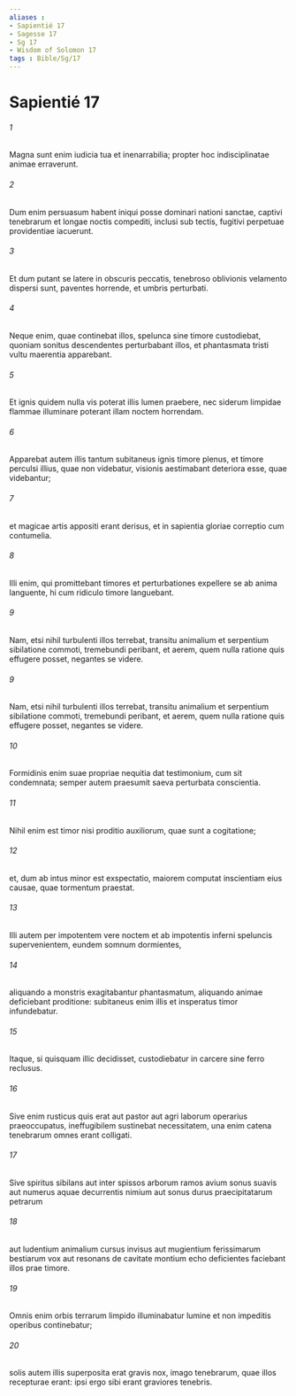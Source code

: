 ```yaml
---
aliases : 
- Sapientié 17
- Sagesse 17
- Sg 17
- Wisdom of Solomon 17
tags : Bible/Sg/17
---
```


# Sapientié 17

###### 1
Magna sunt enim iudicia tua et inenarrabilia; propter hoc indisciplinatae animae erraverunt.
###### 2
Dum enim persuasum habent iniqui posse dominari nationi sanctae, captivi tenebrarum et longae noctis compediti, inclusi sub tectis, fugitivi perpetuae providentiae iacuerunt.
###### 3
Et dum putant se latere in obscuris peccatis, tenebroso oblivionis velamento dispersi sunt, paventes horrende, et umbris perturbati.
###### 4
Neque enim, quae continebat illos, spelunca sine timore custodiebat, quoniam sonitus descendentes perturbabant illos, et phantasmata tristi vultu maerentia apparebant.
###### 5
Et ignis quidem nulla vis poterat illis lumen praebere, nec siderum limpidae flammae illuminare poterant illam noctem horrendam.
###### 6
Apparebat autem illis tantum subitaneus ignis timore plenus, et timore perculsi illius, quae non videbatur, visionis aestimabant deteriora esse, quae videbantur;
###### 7
et magicae artis appositi erant derisus, et in sapientia gloriae correptio cum contumelia.
###### 8
Illi enim, qui promittebant timores et perturbationes expellere se ab anima languente, hi cum ridiculo timore languebant.
###### 9
Nam, etsi nihil turbulenti illos terrebat, transitu animalium et serpentium sibilatione commoti, tremebundi peribant, et aerem, quem nulla ratione quis effugere posset, negantes se videre.
###### 9
Nam, etsi nihil turbulenti illos terrebat, transitu animalium et serpentium sibilatione commoti, tremebundi peribant, et aerem, quem nulla ratione quis effugere posset, negantes se videre.
###### 10
Formidinis enim suae propriae nequitia dat testimonium, cum sit condemnata; semper autem praesumit saeva perturbata conscientia.
###### 11
Nihil enim est timor nisi proditio auxiliorum, quae sunt a cogitatione;
###### 12
et, dum ab intus minor est exspectatio, maiorem computat inscientiam eius causae, quae tormentum praestat.
###### 13
Illi autem per impotentem vere noctem et ab impotentis inferni speluncis supervenientem, eundem somnum dormientes,
###### 14
aliquando a monstris exagitabantur phantasmatum, aliquando animae deficiebant proditione: subitaneus enim illis et insperatus timor infundebatur.
###### 15
Itaque, si quisquam illic decidisset, custodiebatur in carcere sine ferro reclusus.
###### 16
Sive enim rusticus quis erat aut pastor aut agri laborum operarius praeoccupatus, ineffugibilem sustinebat necessitatem, una enim catena tenebrarum omnes erant colligati.
###### 17
Sive spiritus sibilans aut inter spissos arborum ramos avium sonus suavis aut numerus aquae decurrentis nimium aut sonus durus praecipitatarum petrarum
###### 18
aut ludentium animalium cursus invisus aut mugientium ferissimarum bestiarum vox aut resonans de cavitate montium echo deficientes faciebant illos prae timore.
###### 19
Omnis enim orbis terrarum limpido illuminabatur lumine et non impeditis operibus continebatur;
###### 20
solis autem illis superposita erat gravis nox, imago tenebrarum, quae illos recepturae erant: ipsi ergo sibi erant graviores tenebris.
